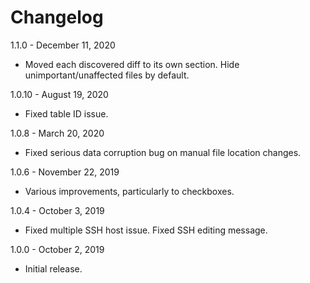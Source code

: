 Changelog
=========

1.1.0 - December 11, 2020

* Moved each discovered diff to its own section.  Hide unimportant/unaffected files by default.

1.0.10 - August 19, 2020

* Fixed table ID issue.

1.0.8 - March 20, 2020

* Fixed serious data corruption bug on manual file location changes.

1.0.6 - November 22, 2019

* Various improvements, particularly to checkboxes.

1.0.4 - October 3, 2019

* Fixed multiple SSH host issue.  Fixed SSH editing message.

1.0.0 - October 2, 2019

* Initial release.
